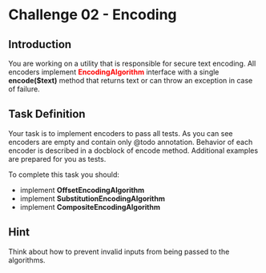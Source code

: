 # Challenge 02 - Encoding

## Introduction
You are working on a utility that is responsible for secure text encoding. All encoders implement <span style="color:red">**EncodingAlgorithm**</span> interface with a single **encode($text)** method that returns text or can throw an exception in case of failure.

## Task Definition
Your task is to implement encoders to pass all tests. As you can see encoders are empty and contain only @todo annotation. Behavior of each encoder is described in a docblock of encode method. Additional examples are prepared for you as tests.

To complete this task you should:

* implement **OffsetEncodingAlgorithm**
* implement **SubstitutionEncodingAlgorithm**
* implement **CompositeEncodingAlgorithm**

## Hint
Think about how to prevent invalid inputs from being passed to the algorithms.
